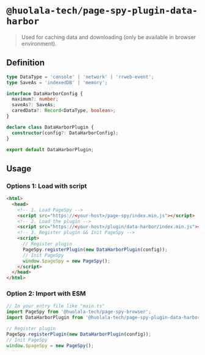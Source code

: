 # `@huolala-tech/page-spy-plugin-data-harbor`

> Used for caching data and downloading (only be available in browser environment).

## Definition

```ts
type DataType = 'console' | 'network' | 'rrweb-event';
type SaveAs = 'indexedDB' | 'memory';

interface DataHarborConfig {
  maximum?: number;
  saveAs?: SaveAs;
  caredData?: Record<DataType, boolean>;
}

declare class DataHarborPlugin {
  constructor(config?: DataHarborConfig);
}

export default DataHarborPlugin;
```

## Usage

### Options 1: Load with script

```html
<html>
  <head>
    <!-- 1. Load PageSpy -->
    <script src="https://<your-host>/page-spy/index.min.js"></script>
    <!-- 2. Load the plugin -->
    <script src="https://<your-host>/plugin/data-harbor/index.min.js"></script>
    <!-- 3. Register plugin && Init PageSpy -->
    <script>
      // Register plugin
      PageSpy.registerPlugin(new DataHarborPlugin(config));
      // Init PageSpy
      window.$pageSpy = new PageSpy();
    </script>
  </head>
</html>
```

### Option 2: Import with ESM

```ts
// In your entry file like "main.ts"
import PageSpy from '@huolala-tech/page-spy-browser';
import DataHarborPlugin from '@huolala-tech/page-spy-plugin-data-harbor';

// Register plugin
PageSpy.registerPlugin(new DataHarborPlugin(config));
// Init PageSpy
window.$pageSpy = new PageSpy();
```
